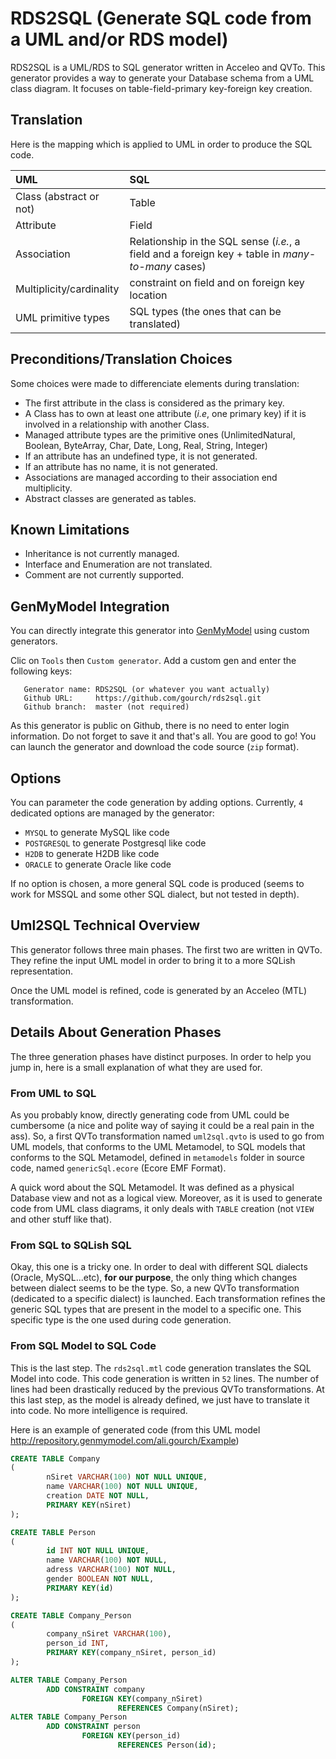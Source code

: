 # RDS2SQL (Generate SQL code from a UML and/or RDS model)

RDS2SQL is a UML/RDS to SQL generator written in Acceleo and QVTo. This generator provides a 
way to generate your Database schema from a UML class diagram. It focuses on table-field-primary key-foreign key
creation.

## Translation 

Here is the mapping which is applied to UML in order to produce the SQL code.

| UML | SQL |
| :-- | :-- |
|Class (abstract or not) | Table |
|Attribute | Field |
|Association | Relationship in the SQL sense (*i.e.*, a field and a foreign key + table in *many-to-many* cases) |
|Multiplicity/cardinality | constraint on field and on foreign key location |
|UML primitive types | SQL types (the ones that can be translated) |

## Preconditions/Translation Choices

Some choices were made to differenciate elements during translation:

- The first attribute in the class is considered as the primary key.
- A Class has to own at least one attribute (*i.e*, one primary key) if it is involved in a relationship with
another Class.
- Managed attribute types are the primitive ones (UnlimitedNatural, Boolean, ByteArray, Char, Date, Long, Real, String, Integer)
- If an attribute has an undefined type, it is not generated.
- If an attribute has no name, it is not generated.
- Associations are managed according to their association end multiplicity.
- Abstract classes are generated as tables.
 
## Known Limitations

- Inheritance is not currently managed.
- Interface and Enumeration are not translated.
- Comment are not currently supported.

## GenMyModel Integration

You can directly integrate this generator into [GenMyModel](http://www.genmymodel.com "GenMyModel Website") using
custom generators. 

Clic on `Tools` then `Custom generator`. Add a custom gen and enter the following keys:

       Generator name: RDS2SQL (or whatever you want actually)
       Github URL:     https://github.com/gourch/rds2sql.git
       Github branch:  master (not required)

As this generator is public on Github, there is no need to enter login information. Do not forget to save it and
that's all. You are good to go! You can launch the generator and download the code source (`zip` format).

## Options

You can parameter the code generation by adding options. Currently, `4` dedicated options are managed by the
generator:

- `MYSQL` to generate MySQL like code
- `POSTGRESQL` to generate Postgresql like code
- `H2DB` to generate H2DB like code
- `ORACLE` to generate Oracle like code

If no option is chosen, a more general SQL code is produced (seems to work for MSSQL and some other SQL dialect, but not tested in depth).

## Uml2SQL Technical Overview

This generator follows three main phases. The first two are
written in QVTo. They refine the input UML model in order to bring
it to a more SQLish representation.

Once the UML model is refined, code is generated by an Acceleo (MTL)
transformation.

## Details About Generation Phases

The three generation phases have distinct purposes. In order to help
you jump in, here is a small explanation of what they are used for.

### From UML to SQL

As you probably know, directly generating code from UML could be cumbersome (a nice and polite way of
saying it could be a real pain in the ass). So, a first QVTo transformation named `uml2sql.qvto` is used to go from UML
models, that conforms to the UML Metamodel, to SQL models that conforms to the SQL Metamodel, defined in `metamodels` 
folder in source code, named `genericSql.ecore` (Ecore EMF Format). 

A quick word about the SQL Metamodel. It was defined as a physical Database view and not as a logical view. Moreover,
as it is used to generate code from UML class diagrams, it only deals with `TABLE` creation (not `VIEW` and other stuff
like that).

### From SQL to SQLish SQL

Okay, this one is a tricky one. In order to deal with different SQL dialects (Oracle, MySQL...etc), __for our purpose__, the
only thing which changes between dialect seems to be the type. So, a new QVTo transformation (dedicated to a 
specific dialect) is launched. Each transformation refines the generic SQL types that are present in the model to a specific
one. This specific type is the one used during code generation.

### From SQL Model to SQL Code

This is the last step. The `rds2sql.mtl` code generation translates the SQL Model into code. This code generation is written
in `52` lines. The number of lines had been drastically reduced by the previous QVTo transformations. At this last step, as
the model is already defined, we just have to translate it into code. No more intelligence is required.

Here is an example of generated code (from this UML model <http://repository.genmymodel.com/ali.gourch/Example>)

```sql
CREATE TABLE Company
(
        nSiret VARCHAR(100) NOT NULL UNIQUE,
        name VARCHAR(100) NOT NULL UNIQUE,
        creation DATE NOT NULL,
        PRIMARY KEY(nSiret)
);

CREATE TABLE Person
(
        id INT NOT NULL UNIQUE,
        name VARCHAR(100) NOT NULL,
        adress VARCHAR(100) NOT NULL,
        gender BOOLEAN NOT NULL,
        PRIMARY KEY(id)
);

CREATE TABLE Company_Person
(
        company_nSiret VARCHAR(100),
        person_id INT,
        PRIMARY KEY(company_nSiret, person_id)
);

ALTER TABLE Company_Person
        ADD CONSTRAINT company
                FOREIGN KEY(company_nSiret)
                        REFERENCES Company(nSiret); 
ALTER TABLE Company_Person
        ADD CONSTRAINT person
                FOREIGN KEY(person_id)
                        REFERENCES Person(id);
```
     
     
